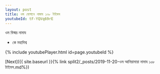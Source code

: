 ```yaml
---
layout: post
title: ওম যোগানে নামায ১০৮ টাইমস
youtubeId: tF-YQVq69rE
---
```

 
 
 ওম বিস্ময় নামায  
 
 -  কে মহাবিশ্ব 
 
  
 
  
 
 
 
 
 
 


{% include youtubePlayer.html id=page.youtubeId %}
 
[Next]({{ site.baseurl }}{% link  split2/_posts/2019-11-20-ওম আনিয়ামায়া নামায  ১০৮ টাইমস.md%})
 
